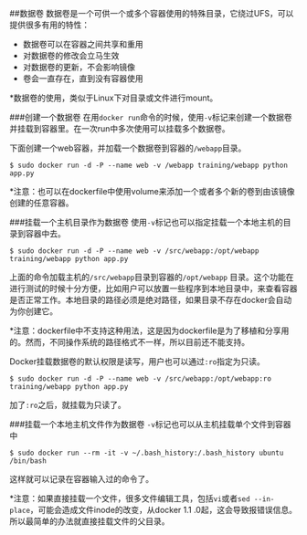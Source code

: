 ##数据卷
数据卷是一个可供一个或多个容器使用的特殊目录，它绕过UFS，可以提供很多有用的特性：
* 数据卷可以在容器之间共享和重用
* 对数据卷的修改会立马生效
* 对数据卷的更新，不会影响镜像
* 卷会一直存在，直到没有容器使用

*数据卷的使用，类似于Linux下对目录或文件进行mount。


###创建一个数据卷
在用`docker run`命令的时候，使用`-v`标记来创建一个数据卷并挂载到容器里。在一次run中多次使用可以挂载多个数据卷。

下面创建一个web容器，并加载一个数据卷到容器的`/webapp`目录。
```
$ sudo docker run -d -P --name web -v /webapp training/webapp python app.py
```
*注意：也可以在dockerfile中使用volume来添加一个或者多个新的卷到由该镜像创建的任意容器。

###挂载一个主机目录作为数据卷
使用`-v`标记也可以指定挂载一个本地主机的目录到容器中去。
```
$ sudo docker run -d -P --name web -v /src/webapp:/opt/webapp training/webapp python app.py
```
上面的命令加载主机的`/src/webapp`目录到容器的`/opt/webapp`
目录。这个功能在进行测试的时候十分方便，比如用户可以放置一些程序到本地目录中，来查看容器是否正常工作。本地目录的路径必须是绝对路径，如果目录不存在docker会自动为你创建它。

*注意：dockerfile中不支持这种用法，这是因为dockerfile是为了移植和分享用的。然而，不同操作系统的路径格式不一样，所以目前还不能支持。

Docker挂载数据卷的默认权限是读写，用户也可以通过`:ro`指定为只读。
```
$ sudo docker run -d -P --name web -v /src/webapp:/opt/webapp:ro
training/webapp python app.py
```
加了`:ro`之后，就挂载为只读了。

###挂载一个本地主机文件作为数据卷
`-v`标记也可以从主机挂载单个文件到容器中
```
$ sudo docker run --rm -it -v ~/.bash_history:/.bash_history ubuntu /bin/bash
```
这样就可以记录在容器输入过的命令了。

*注意：如果直接挂载一个文件，很多文件编辑工具，包括`vi`或者`sed --in-place`，可能会造成文件inode的改变，从docker 1.1
.0起，这会导致报错误信息。所以最简单的办法就直接挂载文件的父目录。
